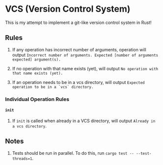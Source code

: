 # VCS (Version Control System)

This is my attempt to implement a git-like version control system in Rust!

## Rules
1. If any operation has incorrect number of arguments, operation will output `Incorrect number of arguments. Expected [number of arguments expected] argument(s).`

2. If no operation with that name exists (yet), will output `No operation with that name exists (yet).`

3. If an operation needs to be in a vcs directory, will output ``Expected operation to be in a `vcs` directory.``

### Individual Operation Rules

#### `init`
1. If `init` is called when already in a VCS directory, will output `Already in a vcs directory`.


## Notes
1. Tests should be run in parallel. To do this, run `cargo test -- --test-threads=1`.
